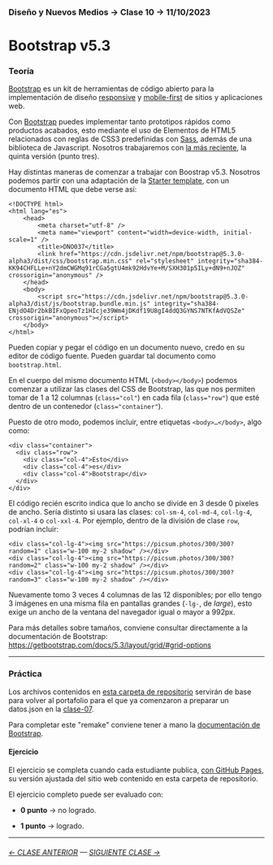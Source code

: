 ### Diseño y Nuevos Medios → Clase 10 → 11/10/2023

# Bootstrap v5.3

### Teoría

[Bootstrap](https://getbootstrap.com/) es un kit de herramientas de código abierto para la implementación de diseño [responsive](https://es.wikipedia.org/wiki/Dise%C3%B1o_web_adaptable) y [mobile-first](https://en.ryte.com/wiki/Mobile_First) de sitios y aplicaciones web. 

Con [Bootstrap](https://getbootstrap.com/) puedes implementar tanto prototipos rápidos como productos acabados, esto mediante el uso de Elementos de HTML5 relacionados con reglas de CSS3 predefinidas con [Sass](https://sass-lang.com/), además de una biblioteca de Javascript. Nosotros trabajaremos con [la más reciente](https://getbootstrap.com/docs/versions/), la quinta versión (punto tres). 

Hay distintas maneras de comenzar a trabajar con Boostrap v5.3. Nosotros podemos partir con una adaptación de la [Starter template](https://getbootstrap.com/docs/5.3/getting-started/introduction/#quick-start), con un documento HTML que debe verse así: 

```
<!DOCTYPE html>
<html lang="es">
    <head>
        <meta charset="utf-8" />
        <meta name="viewport" content="width=device-width, initial-scale=1" />
        <title>DNO037</title>
        <link href="https://cdn.jsdelivr.net/npm/bootstrap@5.3.0-alpha3/dist/css/bootstrap.min.css" rel="stylesheet" integrity="sha384-KK94CHFLLe+nY2dmCWGMq91rCGa5gtU4mk92HdvYe+M/SXH301p5ILy+dN9+nJOZ" crossorigin="anonymous" />
    </head>
    <body>
        <script src="https://cdn.jsdelivr.net/npm/bootstrap@5.3.0-alpha3/dist/js/bootstrap.bundle.min.js" integrity="sha384-ENjdO4Dr2bkBIFxQpeoTz1HIcje39Wm4jDKdf19U8gI4ddQ3GYNS7NTKfAdVQSZe" crossorigin="anonymous"></script>
    </body>
</html>
```

Pueden copiar y pegar el código en un documento nuevo, credo en su editor de código fuente. Pueden guardar tal documento como `bootstrap.html`.

En el cuerpo del mismo documento HTML (`<body></body>`) podemos comenzar a utilizar las clases del CSS de Bootstrap, las que nos permiten tomar de 1 a 12 columnas (`class="col"`) en cada fila (`class="row"`) que esté dentro de un contenedor (`class="container"`).

Puesto de otro modo, podemos incluir, entre etiquetas `<body>…</body>`, algo como: 

```
<div class="container">
  <div class="row">
    <div class="col-4">Esto</div>
    <div class="col-4">es</div>
    <div class="col-4">Bootstrap</div>
  </div>
</div>
```

El código recién escrito indica que lo ancho se divide en 3 desde 0 pixeles de ancho. Sería distinto si usara las clases: `col-sm-4`, `col-md-4`, `col-lg-4`, `col-xl-4` o `col-xxl-4`. Por ejemplo, dentro de la división de clase `row`, podrían incluir:

```
<div class="col-lg-4"><img src="https://picsum.photos/300/300?random=1" class="w-100 my-2 shadow" /></div>
<div class="col-lg-4"><img src="https://picsum.photos/300/300?random=2" class="w-100 my-2 shadow" /></div>
<div class="col-lg-4"><img src="https://picsum.photos/300/300?random=3" class="w-100 my-2 shadow" /></div>
```

Nuevamente tomo 3 veces 4 columnas de las 12 disponibles; por ello tengo 3 imágenes en una misma fila en pantallas grandes (`-lg-`, de *large*), esto exige un ancho de la ventana del navegador igual o mayor a 992px.

Para más detalles sobre tamaños, conviene consultar directamente a la documentación de Bootstrap: https://getbootstrap.com/docs/5.3/layout/grid/#grid-options


- - - - - - - 

### Práctica

Los archivos contenidos en [esta carpeta de repositorio](https://profesorfaco.github.io/dno037-2023-1/clase-10/index.html) servirán de base para volver al portafolio para el que ya comenzaron a preparar un datos.json en la [clase-07](https://github.com/profesorfaco/dno037-2023-1/tree/main/clase-07).

Para completar este "remake" conviene tener a mano la [documentación de Bootstrap](https://getbootstrap.com/docs/5.3/getting-started/introduction/).

#### Ejercicio

El ejercicio se completa cuando cada estudiante publica, [con GitHub Pages](https://docs.github.com/es/free-pro-team@latest/github/working-with-github-pages/configuring-a-publishing-source-for-your-github-pages-site), su versión ajustada del sitio web contenido en esta carpeta de repositorio.

El ejercicio completo puede ser evaluado con:

- **0 punto** → no logrado.

- **1 punto** → logrado.

- - - - - - - 

###### [← CLASE ANTERIOR](https://github.com/profesorfaco/dno037-2023-2/tree/main/clase-08) — [SIGUIENTE CLASE →](https://github.com/profesorfaco/dno037-2023-2/tree/main/clase-11)
